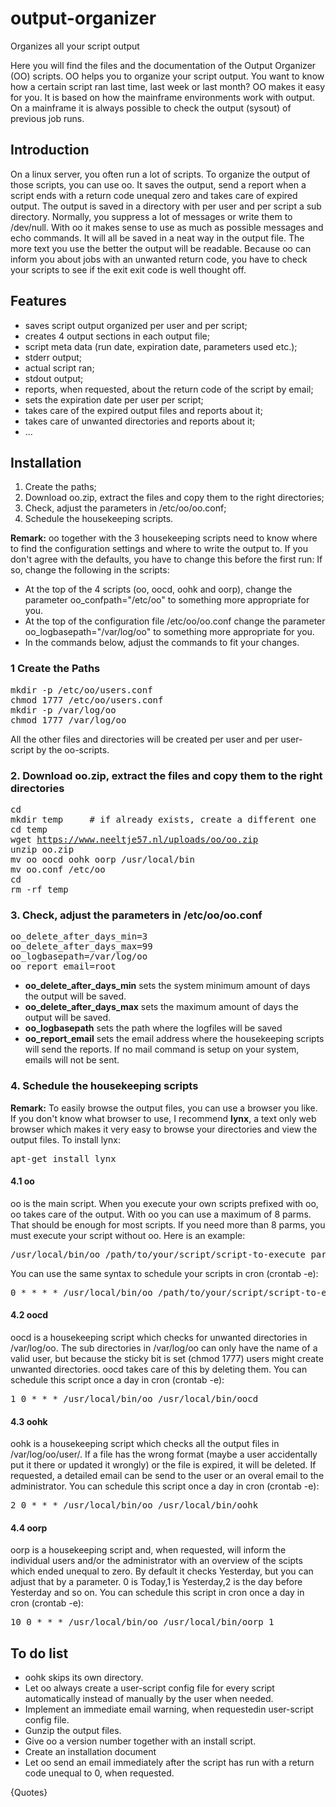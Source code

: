 # output-organizer
Organizes all your script output
<p>Here you will find the files and the documentation of the Output Organizer (OO) scripts. OO helps you to organize your script output. You want to know how a certain script ran last time, last week or last month? OO makes it easy for you. It is based on how the mainframe environments work with output. On a mainframe it is always possible to check the output (sysout) of previous job runs.</p>
<h2>Introduction</h2>
<p>On a linux server, you often run a lot of scripts. To organize the output of those scripts, you can use oo. It saves the output, send a report when a script ends with a return code unequal zero and takes care of expired output. The output is saved in a directory with per user and per script a sub directory. Normally, you suppress a lot of messages or write them to /dev/null. With oo it makes sense to use as much as possible messages and echo commands. It will all be saved in a neat way in the output file. The more text you use the better the output will be readable. Because oo can inform you about jobs with an unwanted return code, you have to check your scripts to see if the exit exit code is well thought off.</p>
<h2>Features</h2>
<ul>
<li>saves script output organized per user and per script;</li>
<li>creates 4 output sections in each output file;</li>
<li>script meta data (run date, expiration date, parameters used etc.);</li>
<li>stderr output;</li>
<li>actual script ran;</li>
<li>stdout output;</li>
<li>reports, when requested, about the return code of the script by email;</li>
<li>sets the expiration date per user per script;</li>
<li>takes care of the expired output files and reports about it;</li>
<li>takes care of unwanted directories and reports about it;</li>
<li>...</li>
</ul>
<h2>Installation</h2>
<ol>
<li>Create the paths;</li>
<li>Download oo.zip, extract the files and copy them to the right directories;</li>
<li>Check, adjust the parameters in /etc/oo/oo.conf;</li>
<li>Schedule the housekeeping scripts.</li>
</ol>
<p><strong>Remark:</strong> oo together with the 3 housekeeping scripts need to know where to find the configuration settings and where to write the output to. If you don't agree with the defaults, you have to change this before the first run: If so, change the following in the scripts:</p>
<ul>
<li>At the top of the 4 scripts (oo, oocd, oohk and oorp), change the parameter oo_confpath="/etc/oo" to something more appropriate for you.</li>
<li>At the top of the configuration file /etc/oo/oo.conf change the parameter oo_logbasepath="/var/log/oo" to something more appropriate for you.</li>
<li>In the commands below, adjust the commands to fit your changes.</li>
</ul>
<h3>1 Create the Paths</h3>
<pre>mkdir -p /etc/oo/users.conf<br />chmod 1777 /etc/oo/users.conf<br />mkdir -p /var/log/oo<br />chmod 1777 /var/log/oo</pre>
<p>All the other files and directories will be created per user and per user-script by the oo-scripts.</p>
<h3>2. Download oo.zip, extract the files and copy them to the right directories</h3>
<pre>cd<br />mkdir temp&nbsp;&nbsp;&nbsp;&nbsp; # if already exists, create a different one<br />cd temp<br />wget <a href="uploads/oo/oo.zip">https://www.neeltje57.nl/uploads/oo/oo.zip</a><br />unzip oo.zip<br />mv oo oocd oohk oorp /usr/local/bin<br />mv oo.conf /etc/oo<br />cd<br />rm -rf temp</pre>
<h3>3. Check, adjust the parameters in /etc/oo/oo.conf</h3>
<pre>oo_delete_after_days_min=3<br />oo_delete_after_days_max=99<br />oo_logbasepath=/var/log/oo<br />oo_report_email=root</pre>
<ul>
<li><strong>oo_delete_after_days_min</strong> sets the system minimum amount of days the output will be saved.</li>
<li><strong>oo_delete_after_days_max</strong> sets the maximum amount of days the output will be saved.</li>
<li><strong>oo_logbasepath</strong> sets the path where the logfiles will be saved</li>
<li><strong>oo_report_email</strong> sets the email address where the housekeeping scripts will send the reports. If no mail command is setup on your system, emails will not be sent.</li>
</ul>
<h3>4. Schedule the housekeeping scripts</h3>
<p><strong>Remark:</strong> To easily browse the output files, you can use a browser you like. If you don't know what browser to use, I recommend <strong>lynx</strong>, a text only web browser which makes it very easy to browse your directories and view the output files. To install lynx:</p>
<pre>apt-get install lynx</pre>
<h4>4.1 oo</h4>
<p>oo is the main script. When you execute your own scripts prefixed with oo, oo takes care of the output. With oo you can use a maximum of 8 parms. That should be enough for most scripts. If you need more than 8 parms, you must execute your script without oo. Here is an example:</p>
<pre>/usr/local/bin/oo /path/to/your/script/script-to-execute parm1 parm2 ... parm8</pre>
<p>You can use the same syntax to schedule your scripts in cron (crontab -e):</p>
<pre>0 * * * * /usr/local/bin/oo /path/to/your/script/script-to-execute parm1i parm2 ... parm8</pre>
<h4>4.2 oocd</h4>
<p>oocd is a housekeeping script which checks for unwanted directories in /var/log/oo. The sub directories in /var/log/oo can only have the name of a valid user, but because the sticky bit is set (chmod 1777) users might create unwanted directories. oocd takes care of this by deleting them. You can schedule this script once a day in cron (crontab -e):</p>
<pre>1 0 * * * /usr/local/bin/oo /usr/local/bin/oocd</pre>
<h4>4.3 oohk</h4>
<p>oohk is a housekeeping script which checks all the output files in /var/log/oo/user/. If a file has the wrong format (maybe a user accidentally put it there or updated it wrongly) or the file is expired, it will be deleted. If requested, a detailed email can be send to the user or an overal email to the administrator. You can schedule this script once a day in cron (crontab -e):</p>
<pre>2 0 * * * /usr/local/bin/oo /usr/local/bin/oohk</pre>
<h4>4.4 oorp</h4>
<p>oorp is a housekeeping script and, when requested, will inform the individual users and/or the administrator with an overview of the scipts which ended unequal to zero. By default it checks Yesterday, but you can adjust that by a parameter. 0 is Today,1 is Yesterday,2 is the day before Yesterday and so on. You can schedule this script in cron once a day in cron (crontab -e):</p>
<pre>10 0 * * * /usr/local/bin/oo /usr/local/bin/oorp 1</pre>
<h2>To do list</h2>
<ul>
<li>
<div>oohk skips its own directory.</div>
</li>
<li>
<div>Let oo always create a user-script config file for every script automatically instead of manually by the user when needed.</div>
</li>
<li>
<div>Implement an immediate email warning, when requestedin user-script config file.</div>
</li>
<li>
<div>Gunzip the output files.</div>
</li>
<li>
<div>Give oo a version number together with an install script.</div>
</li>
<li>
<div>Create an installation document</div>
</li>
<li>
<div>Let oo send an email immediately after the script has run with a return code unequal to 0, when requested.</div>
</li>
</ul>
<div id="commentics">{Quotes}</div>
